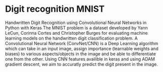 # Digit recognition MNIST
Handwritten Digit Recognition using Convolutional Neural Networks in Python with Keras
The MNIST problem is a dataset developed by Yann LeCun, Corinna Cortes and Christopher Burges for evaluating machine learning models on the handwritten digit classification problem.
A Convolutional Neural Network (ConvNet/CNN) is a Deep Learning algorithm which can take in an input image, assign importance (learnable weights and biases) to various aspects/objects in the image and be able to differentiate one from the other. Using CNN features availible in keras and using ADAM gradient descent, we aim to accuratly predict the digit present in the image.

